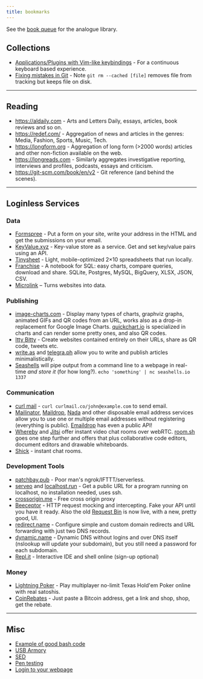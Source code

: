 ```yaml
---
title: bookmarks
---
```


See the [book queue](/pages/bookqueue) for the analogue library.

## Collections

* [Applications/Plugins with Vim-like keybindings](https://vim.reversed.top/) - For a continuous keyboard based experience.
* [Fixing mistakes in Git](https://github.blog/2015-06-08-how-to-undo-almost-anything-with-git/) - Note `git rm --cached [file]` removes file from tracking but keeps file on disk.

---

## Reading
* <https://aldaily.com> - Arts and Letters Daily, essays, articles, book reviews and so on.
* <https://redef.com/> - Aggregation of news and articles in the genres: Media, Fashion, Sports, Music, Tech.
* <https://longform.org> - Aggregation of long form (>2000 words) articles and other non-fiction available on the web.
* <https://longreads.com> - Similarly aggregates investigative reporting, interviews and profiles, podcasts, essays and criticism.
* <https://git-scm.com/book/en/v2> - Git reference (and behind the scenes).

---

## Loginless Services

### Data
* [Formspree](https://formspree.io/) - Put a form on your site, write your address in the HTML and get the submissions on your email.
* [KeyValue.xyz](https://keyvalue.xyz/) - Key-value store as a service. Get and set key/value pairs using an API.
* [Tinysheet](https://tinysheet.com/) - Light, mobile-optimized 2×10 spreadsheets that run locally.
* [Franchise](https://franchise.cloud/) - A notebook for SQL: easy charts, compare queries, download and share. SQLite, Postgres, MySQL, BigQuery, XLSX, JSON, CSV.
* [Microlink](https://microlink.io) – Turns websites into data.

### Publishing
* [image-charts.com](https://www.image-charts.com/) - Display many types of charts, graphviz graphs, animated GIFs and QR codes from an URL, works also as a drop-in replacement for Google Image Charts. [quickchart.io](https://quickchart.io/) is specialized in charts and can render some pretty ones, and also QR codes.
* [Itty Bitty](https://about.bitty.site) - Create websites contained entirely on their URLs, share as QR code, tweets etc.
* [write.as](https://write.as/) and [telegra.ph](https://telegra.ph/) allow you to write and publish articles minimalistically.
* [Seashells](https://seashells.io/) will pipe output from a command line to a webpage in real-time _and store it_ (for how long?). `echo 'something' | nc seashells.io 1337`

### Communication
* [curl mail](https://curlmail.co/) - `curl curlmail.co/john@example.com` to send email.
* [Mailinator](https://www.mailinator.com/), [Maildrop](https://maildrop.cc/), [Nada](https://getnada.com/) and other disposable email address services allow you to use one or multiple email addresses without registering (everything is public). [Emaildrop](https://www.emaildrop.io/v1) has even a public API!
* [Whereby](https://whereby.com/) and [Jitsi](https://meet.jit.si/) offer instant video chat rooms over webRTC. [room.sh](https://room.sh/) goes one step further and offers that plus collaborative code editors, document editors and drawable whiteboards.
* [Shick](https://shick.me) - instant chat rooms.

### Development Tools
* [patchbay.pub](https://patchbay.pub/) - Poor man's ngrok/IFTTT/serverless.
* [serveo](http://serveo.net/) and [localhost.run](http://localhost.run/) - Get a public URL for a program running on localhost, no installation needed, uses ssh.
* [crossorigin.me](https://corsproxy.github.io/) - Free cross origin proxy
* [Beeceptor](https://beeceptor.com/) - HTTP request mocking and intercepting. Fake your API until you have it ready. Also the old [Request Bin](https://requestbin.com/) is now live, with a new, pretty good, UI.
* [redirect.name](https://redirect.name/) - Configure simple and custom domain redirects and URL forwarding with just two DNS records.
* [dynamic.name](https://dynamic.name/) - Dynamic DNS without logins and over DNS itself (nslookup will update your subdomain), but you still need a password for each subdomain.
* [Repl.it](https://repl.it/) - Interactive IDE and shell online (sign-up optional)

### Money
* [Lightning Poker](https://lightning-poker.com) - Play multiplayer no-limit Texas Hold'em Poker online with real satoshis.
* [CoinRebates](https://www.coinrebates.com) - Just paste a Bitcoin address, get a link and shop, shop, get the rebate.

---

## Misc

* [Example of good bash code](https://github.com/kisslinux/kiss/blob/master/kiss)
* [USB Armory](https://inversepath.com/usbarmory.html#usbarmory_coin_3-tab)
* [SED](http://anaturb.net/sed.htm)
* [Pen testing](https://m0chan.github.io/2019/07/30/Windows-Notes-and-Cheatsheet.html)
* [Login to your webpage](https://github.com/pastapojken/JSONlogin)
